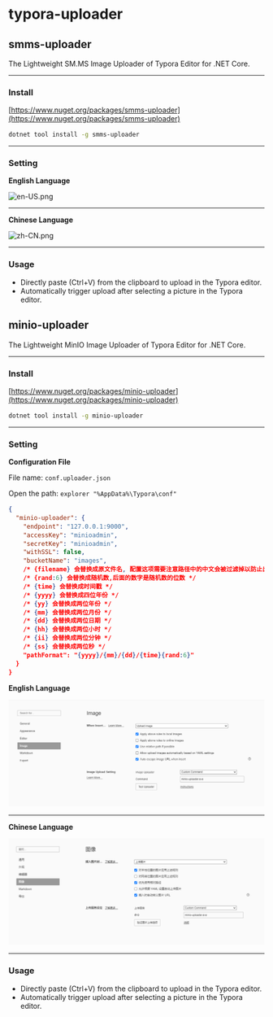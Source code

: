 # typora-uploader



## smms-uploader

The Lightweight SM.MS Image Uploader of Typora Editor for .NET Core.

---

### Install

[https://www.nuget.org/packages/smms-uploader](https://www.nuget.org/packages/smms-uploader)


```bash
dotnet tool install -g smms-uploader
```

---

### Setting

**English Language**

![en-US.png](https://raw.githubusercontent.com/Run2948/typora-uploader/master/docs/en-US.png)

---

**Chinese Language**

![zh-CN.png](https://raw.githubusercontent.com/Run2948/typora-uploader/master/docs/zh-CN.png)

---
### Usage

* Directly paste (Ctrl+V) from the clipboard to upload in the Typora editor.
* Automatically trigger upload after selecting a picture in the Typora editor.



## minio-uploader

The Lightweight MinIO Image Uploader of Typora Editor for .NET Core.

---

### Install

[https://www.nuget.org/packages/minio-uploader](https://www.nuget.org/packages/minio-uploader)


```bash
dotnet tool install -g minio-uploader
```

---

### Setting

**Configuration File**

File name: `conf.uploader.json`

Open the path:  `explorer "%AppData%\Typora\conf"`

```json
{
  "minio-uploader": {
    "endpoint": "127.0.0.1:9000",
    "accessKey": "minioadmin",
    "secretKey": "minioadmin",
    "withSSL": false,
    "bucketName": "images",
    /* {filename} 会替换成原文件名, 配置这项需要注意路径中的中文会被过滤掉以防止出现乱码 */
    /* {rand:6} 会替换成随机数,后面的数字是随机数的位数 */
    /* {time} 会替换成时间戳 */
    /* {yyyy} 会替换成四位年份 */
    /* {yy} 会替换成两位年份 */
    /* {mm} 会替换成两位月份 */
    /* {dd} 会替换成两位日期 */
    /* {hh} 会替换成两位小时 */
    /* {ii} 会替换成两位分钟 */
    /* {ss} 会替换成两位秒 */      
    "pathFormat": "{yyyy}/{mm}/{dd}/{time}{rand:6}"
  }
}
```

**English Language**

![en-US.png](https://raw.githubusercontent.com/Run2948/typora-uploader/master/docs/en-US-2.png)

---

**Chinese Language**

![zh-CN.png](https://raw.githubusercontent.com/Run2948/typora-uploader/master/docs/zh-CN-2.png)

---
### Usage

* Directly paste (Ctrl+V) from the clipboard to upload in the Typora editor.
* Automatically trigger upload after selecting a picture in the Typora editor.

